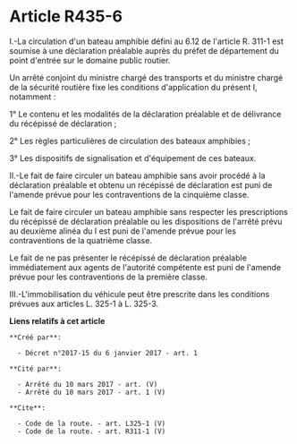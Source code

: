 # Article R435-6

I.-La circulation d'un bateau amphibie défini au 6.12 de l'article R. 311-1 est soumise à une déclaration préalable auprès du
préfet de département du point d'entrée sur le domaine public routier. 

Un arrêté conjoint du ministre chargé des transports et du ministre chargé de la sécurité routière fixe les conditions
d'application du présent I, notamment : 

1° Le contenu et les modalités de la déclaration préalable et de délivrance du récépissé de déclaration ; 

2° Les règles particulières de circulation des bateaux amphibies ; 

3° Les dispositifs de signalisation et d'équipement de ces bateaux. 

II.-Le fait de faire circuler un bateau amphibie sans avoir procédé à la déclaration préalable et obtenu un récépissé de
déclaration est puni de l'amende prévue pour les contraventions de la cinquième classe. 

Le fait de faire circuler un bateau amphibie sans respecter les prescriptions du récépissé de déclaration préalable ou les
dispositions de l'arrêté prévu au deuxième alinéa du I est puni de l'amende prévue pour les contraventions de la quatrième
classe. 

Le fait de ne pas présenter le récépissé de déclaration préalable immédiatement aux agents de l'autorité compétente est puni
de l'amende prévue pour les contraventions de la première classe. 

III.-L'immobilisation du véhicule peut être prescrite dans les conditions prévues aux articles L. 325-1 à L. 325-3.

**Liens relatifs à cet article**

	**Créé par**:

	  - Décret n°2017-15 du 6 janvier 2017 - art. 1

	**Cité par**:

	  - Arrêté du 10 mars 2017 - art. (V)
	  - Arrêté du 10 mars 2017 - art. 1 (V)

	**Cite**:

	  - Code de la route. - art. L325-1 (V)
	  - Code de la route. - art. R311-1 (V)
